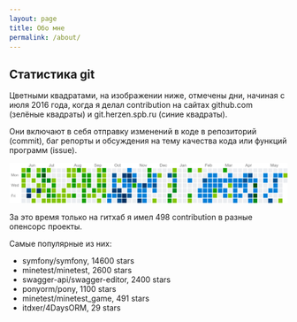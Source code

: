 ```yaml
---
layout: page
title: Обо мне
permalink: /about/
---
```

## Статистика git
Цветными квадратами, на изображении ниже, отмечены дни, начиная с июля 2016 года, когда я делал contribution на сайтах github.com (зелёные квадраты) и git.herzen.spb.ru (синие квадраты).

Они включают в себя отправку изменений в коде в репозиторий (commit), баг репорты и обсуждения на тему качества кода или функций программ (issue).

![Git statistics](/assets/git_stats.png)

За это время только на гитхаб я имел 498 contribution в разные опенсорс проекты.

Самые популярные из них:
- symfony/symfony, 14600 stars
- minetest/minetest, 2600 stars
- swagger-api/swagger-editor, 2400 stars
- ponyorm/pony, 1100 stars
- minetest/minetest_game, 491 stars
- itdxer/4DaysORM, 29 stars
